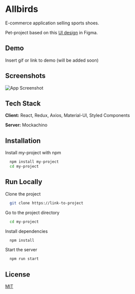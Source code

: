 # Allbirds 

E-commerce application selling sports shoes. 

Pet-project based on this [UI design](https://www.figma.com/file/mlPuSVMnEwfS1KzgwOd7FU/Allbirds) in Figma.

## Demo

Insert gif or link to demo (will be added soon)

## Screenshots

![App Screenshot](https://via.placeholder.com/468x300?text=App+Screenshot+Here)

## Tech Stack

**Client:** React, Redux, Axios, Material-UI, Styled Components

**Server:** Mockachino

## Installation

Install my-project with npm

```bash
  npm install my-project
  cd my-project
```
 
## Run Locally

Clone the project

```bash
  git clone https://link-to-project
```

Go to the project directory

```bash
  cd my-project
```

Install dependencies

```bash
  npm install
```

Start the server

```bash
  npm run start
```

## License

[MIT](https://choosealicense.com/licenses/mit/)
